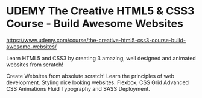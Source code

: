# UDEMY The Creative HTML5 & CSS3 Course - Build Awesome Websites

https://www.udemy.com/course/the-creative-html5-css3-course-build-awesome-websites/

Learn HTML5 and CSS3 by creating 3 amazing, well designed and animated websites from scratch!

Create Websites from absolute scratch!
Learn the principles of web development.
Styling nice looking websites.
Flexbox, CSS Grid
Advanced CSS Animations
Fluid Typography and SASS
Deployment.